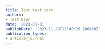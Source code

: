 ```yaml
---
title: Test test test
authors:
- Test User
date: '2023-01-01'
publishDate: '2023-11-28T12:40:29.206490Z'
publication_types:
- article-journal
---
```

